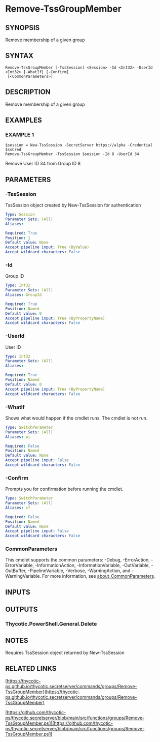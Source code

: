 # Remove-TssGroupMember

## SYNOPSIS
Remove membership of a given group

## SYNTAX

```
Remove-TssGroupMember [-TssSession] <Session> -Id <Int32> -UserId <Int32> [-WhatIf] [-Confirm]
 [<CommonParameters>]
```

## DESCRIPTION
Remove membership of a given group

## EXAMPLES

### EXAMPLE 1
```
$session = New-TssSession -SecretServer https://alpha -Credential $ssCred
Remove-TssGroupMember -TssSession $session -Id 8 -UserId 34
```

Remove User ID 34 from Group ID 8

## PARAMETERS

### -TssSession
TssSession object created by New-TssSession for authentication

```yaml
Type: Session
Parameter Sets: (All)
Aliases:

Required: True
Position: 1
Default value: None
Accept pipeline input: True (ByValue)
Accept wildcard characters: False
```

### -Id
Group ID

```yaml
Type: Int32
Parameter Sets: (All)
Aliases: GroupId

Required: True
Position: Named
Default value: 0
Accept pipeline input: True (ByPropertyName)
Accept wildcard characters: False
```

### -UserId
User ID

```yaml
Type: Int32
Parameter Sets: (All)
Aliases:

Required: True
Position: Named
Default value: 0
Accept pipeline input: True (ByPropertyName)
Accept wildcard characters: False
```

### -WhatIf
Shows what would happen if the cmdlet runs.
The cmdlet is not run.

```yaml
Type: SwitchParameter
Parameter Sets: (All)
Aliases: wi

Required: False
Position: Named
Default value: None
Accept pipeline input: False
Accept wildcard characters: False
```

### -Confirm
Prompts you for confirmation before running the cmdlet.

```yaml
Type: SwitchParameter
Parameter Sets: (All)
Aliases: cf

Required: False
Position: Named
Default value: None
Accept pipeline input: False
Accept wildcard characters: False
```

### CommonParameters
This cmdlet supports the common parameters: -Debug, -ErrorAction, -ErrorVariable, -InformationAction, -InformationVariable, -OutVariable, -OutBuffer, -PipelineVariable, -Verbose, -WarningAction, and -WarningVariable. For more information, see [about_CommonParameters](http://go.microsoft.com/fwlink/?LinkID=113216).

## INPUTS

## OUTPUTS

### Thycotic.PowerShell.General.Delete
## NOTES
Requires TssSession object returned by New-TssSession

## RELATED LINKS

[https://thycotic-ps.github.io/thycotic.secretserver/commands/groups/Remove-TssGroupMember](https://thycotic-ps.github.io/thycotic.secretserver/commands/groups/Remove-TssGroupMember)

[https://github.com/thycotic-ps/thycotic.secretserver/blob/main/src/functions/groups/Remove-TssGroupMember.ps1](https://github.com/thycotic-ps/thycotic.secretserver/blob/main/src/functions/groups/Remove-TssGroupMember.ps1)

